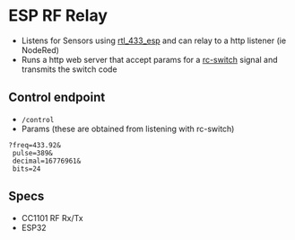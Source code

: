 # ESP RF Relay

- Listens for Sensors using [rtl_433_esp](https://github.com/NorthernMan54/rtl_433_ESP) and can relay to a http listener (ie NodeRed)
- Runs a http web server that accept params for a [rc-switch](https://github.com/sui77/rc-switch) signal and transmits the switch code

## Control endpoint

- `/control`
- Params (these are obtained from listening with rc-switch)

```
?freq=433.92&
 pulse=389&
 decimal=16776961&
 bits=24
```


## Specs

- CC1101 RF Rx/Tx
- ESP32
